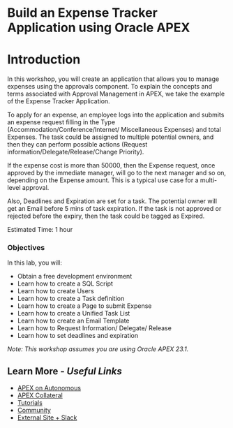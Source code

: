 # Build an Expense Tracker Application using Oracle APEX

# Introduction

In this workshop, you will create an application that allows you to manage expenses using the approvals component. To explain the concepts and terms associated with Approval Management in APEX, we take the example of the Expense Tracker Application.

To apply for an expense, an employee logs into the application and submits an expense request filling in the Type (Accommodation/Conference/Internet/ Miscellaneous Expenses) and total Expenses. The task could be assigned to multiple potential owners, and then they can perform possible actions (Request information/Delegate/Release/Change Priority).

If the expense cost is more than 50000, then the Expense request, once approved by the immediate manager, will go to the next manager and so on, depending on the Expense amount. This is a typical use case for a multi-level approval.

Also, Deadlines and Expiration are set for a task. The potential owner will get an Email before 5 mins of task expiration. If the task is not approved or rejected before the expiry, then the task could be tagged as Expired.

Estimated Time: 1 hour

### Objectives
In this lab, you will:
- Obtain a free development environment
- Learn how to create a SQL Script
- Learn how to create Users
- Learn how to create a Task definition
- Learn how to create a Page to submit Expense
- Learn how to create a Unified Task List
- Learn how to create an Email Template
- Learn how to Request Information/ Delegate/ Release
- Learn how to set deadlines and expiration


*Note: This workshop assumes you are using Oracle APEX 23.1.*

## Learn More - *Useful Links*

- [APEX on Autonomous](https://apex.oracle.com/autonomous)
- [APEX Collateral](https://www.oracle.com/database/technologies/appdev/apex/collateral.html)
- [Tutorials](https://apex.oracle.com/en/learn/tutorials)
- [Community](https://apex.oracle.com/community)
- [External Site + Slack](http://apex.world)
